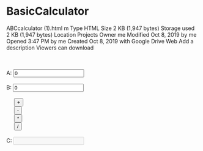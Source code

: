 # BasicCalculator
ABCcalculator (1).html
m
Type
HTML
Size
2 KB (1,947 bytes)
Storage used
2 KB (1,947 bytes)
Location
Projects
Owner
me
Modified
Oct 8, 2019 by me
Opened
3:47 PM by me
Created
Oct 8, 2019 with Google Drive Web
Add a description
Viewers can download
<html>
<head>
<meta charset="utf-8">
<meta name="viewport" content="width=device-width, initial-scale=1">
<link rel="stylesheet" href="https://maxcdn.bootstrapcdn.com/bootstrap/3.4.0/css/bootstrap.min.css">
<script src="https://ajax.googleapis.com/ajax/libs/jquery/3.4.1/jquery.min.js"></script>
<script src="https://maxcdn.bootstrapcdn.com/bootstrap/3.4.0/js/bootstrap.min.js"></script>
<script src="https://ajax.googleapis.com/ajax/libs/jquery/3.4.1/jquery.min.js"></script>
</head>

<style>
.row1{
	width:200px;
	margin-left:20px;
}
</style>

<script>
$(document).ready(function(){

	$("#btn1").click(function(){
		var a1=$("#a").val()/1;
		var b1=$("#b").val()/1;
		//alert(a1);
		//alert(b1);
		c1=a1+b1;
		$("#c").val(c1);
	});
	
	
	$("#btn2").click(function(){
		var a1=$("#a").val()/1;
		var b1=$("#b").val()/1;
		c1=a1-b1;
		$("#c").val(c1);
	});
	
	$("#btn3").click(function(){
		var a1=$("#a").val()/1;
		var b1=$("#b").val()/1;
		c1=a1*b1;
		$("#c").val(c1);
	});
	
	$("#btn4").click(function(){
		var a1=$("#a").val()/1;
		var b1=$("#b").val()/1;
		c1=a1/b1;
		$("#c").val(c1);
	});
	
});
</script>

<body>
<br><br>
<div class="container-fluid">
	<label for="a">A:</label>
	<input type="number" id="a" value="0">
</div>
<br>
<div class="container-fluid">
	<label for="a">B:</label>
	<input type="number" id="b" value="0">
</div>
<br>
<div class="container-fluid">
	<div class="row row1">
		<div class="col-md-2">
			<button type="button" id="btn1">+</button>
		</div>
		<div class="col-md-2">
			<button type="button" id="btn2">-</button>
		</div>
		<div class="col-md-2">
			<button type="button" id="btn3">*</button>
		</div>
		<div class="col-md-2">
			<button type="button" id="btn4">/</button>
		</div>
	</div>
</div>
<br>
<div class="container-fluid">
	<label for="a">C:</label>
	<input type="number" id="c" disabled>
</div>
</body>
</html>
